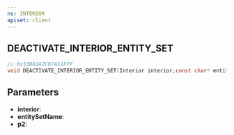 ```yaml
---
ns: INTERIOR
apiset: client
---
```

## DEACTIVATE_INTERIOR_ENTITY_SET

```c
// 0x33B81A2C07A51FFF
void DEACTIVATE_INTERIOR_ENTITY_SET(Interior interior,const char* entitySetName,BOOL p2);
```


## Parameters
* **interior**:
* **entitySetName**:
* **p2**: